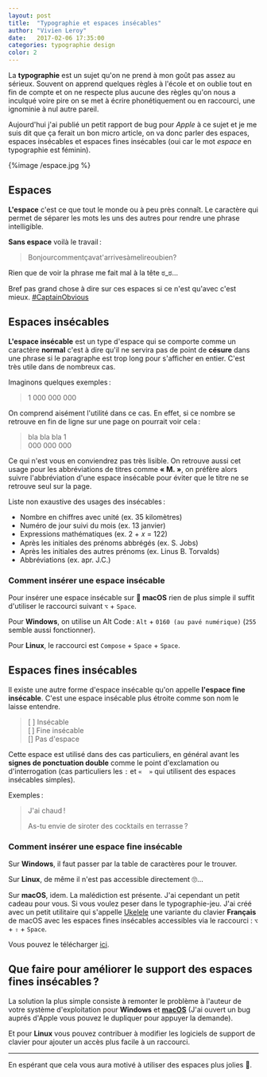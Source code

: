```yaml
---
layout: post
title:  "Typographie et espaces insécables"
author: "Vivien Leroy"
date:   2017-02-06 17:35:00
categories: typographie design
color: 2
---
```


La **typographie** est un sujet qu'on ne prend à mon goût pas assez au sérieux. Souvent on apprend quelques règles à l'école et on oublie tout en fin de compte et on ne respecte plus aucune des règles qu'on nous a inculqué voire pire on se met à écrire phonétiquement ou en raccourci, une ignominie à nul autre pareil.

Aujourd'hui j'ai publié un petit rapport de bug pour *Apple* à ce sujet et je me suis dit que ça ferait un bon micro article, on va donc parler des espaces, espaces insécables et espaces fines insécables (oui car le mot *espace* en typographie est féminin).

{%image /espace.jpg %}
## Espaces

**L'espace** c'est ce que tout le monde ou à peu près connaît. Le caractère qui permet de séparer les mots les uns des autres pour rendre une phrase intelligible.

**Sans espace** voilà le travail :

> Bonjourcommentçavat'arrivesàmelireoubien?

Rien que de voir la phrase me fait mal à la tête ಠ_ಠ…

Bref pas grand chose à dire sur ces espaces si ce n'est qu'avec c'est mieux. [#CaptainObvious](https://twitter.com/#captainobvious)

## Espaces insécables

**L'espace insécable** est un type d'espace qui se comporte comme un caractère **normal** c'est à dire qu'il ne servira pas de point de **césure** dans une phrase si le paragraphe est trop long pour s'afficher en entier. C'est très utile dans de nombreux cas.

Imaginons quelques exemples :

> 1 000 000 000

On comprend aisément l'utilité dans ce cas. En effet, si ce nombre se retrouve en fin de ligne sur une page on pourrait voir cela :

> bla bla bla 1  
> 000 000 000

Ce qui n'est vous en conviendrez pas très lisible. On retrouve aussi cet usage pour les abbréviations de titres comme **« M. »**, on préfère alors suivre l'abbréviation d'une espace insécable pour éviter que le titre ne se retrouve seul sur la page.

Liste non exaustive des usages des insécables :

- Nombre en chiffres avec unité (ex. 35 kilomètres)
- Numéro de jour suivi du mois (ex. 13 janvier)
- Expressions mathématiques (ex. 2 + 𝑥 = 122)
- Après les initiales des prénoms abbrégés (ex. S. Jobs)
- Après les initiales des autres prénoms (ex. Linus B. Torvalds)
- Abbréviations (ex. apr. J.C.)

### Comment insérer une espace insécable

Pour insérer une espace insécable sur ** macOS** rien de plus simple il suffit d'utiliser le raccourci suivant `⌥` + `Space`.

Pour **Windows**, on utilise un Alt Code : `Alt` + `0160 (au pavé numérique)` (`255` semble aussi fonctionner).

Pour **Linux**, le raccourci est `Compose` + `Space` + `Space`.

## Espaces fines insécables

Il existe une autre forme d'espace insécable qu'on appelle **l'espace fine insécable**. C'est une espace insécable plus étroite comme son nom le laisse entendre.

> [ ] Insécable  
> [ ] Fine insécable  
> [] Pas d'espace

Cette espace est utilisé dans des cas particuliers, en général avant les **signes de ponctuation double** comme le point d'exclamation ou d'interrogation (cas particuliers les `:` et `«  »` qui utilisent des espaces insécables simples).

Exemples :

> J'ai chaud !
> 
> As-tu envie de siroter des cocktails en terrasse ?

### Comment insérer une espace fine insécable

Sur **Windows**, il faut passer par la table de caractères pour le trouver.

Sur **Linux**, de même il n'est pas accessible directement 🙄…

Sur **macOS**, idem. La malédiction est présente. J'ai cependant un petit cadeau pour vous. Si vous voulez peser dans le typographie-jeu. J'ai créé avec un petit utilitaire qui s'appelle [Ukelele](http://scripts.sil.org/cms/scripts/page.php?site_id=nrsi&id=ukelele) une variante du clavier **Français** de macOS avec les espaces fines insécables accessibles via le raccourci : `⌥` + `⇧` + `Space`.

Vous pouvez le télécharger [ici](https://files.fantattitude.me/keyboard.zip).

## Que faire pour améliorer le support des espaces fines insécables ?

La solution la plus simple consiste à remonter le problème à l'auteur de votre système d'exploitation pour **Windows** et [**macOS**](http://www.openradar.me/radar?id=5053406326554624) (J'ai ouvert un bug auprés d'Apple vous pouvez le dupliquer pour appuyer la demande). 

Et pour **Linux** vous pouvez contribuer à modifier les logiciels de support de clavier pour ajouter un accès plus facile à un raccourci.


---

En espérant que cela vous aura motivé à utiliser des espaces plus jolies 💪.
